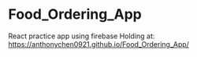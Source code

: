 # Food_Ordering_App
 React practice app using firebase
Holding at: https://anthonychen0921.github.io/Food_Ordering_App/
